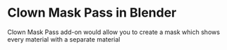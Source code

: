 # Clown Mask Pass in Blender
Clown Mask Pass add-on would allow you to create a mask which shows every material with a separate material
